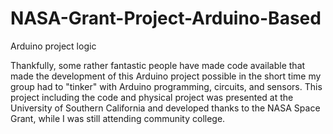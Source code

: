 # NASA-Grant-Project-Arduino-Based
Arduino project logic

Thankfully, some rather fantastic people have made code available that made the development of this Arduino project possible in the short time my group had to "tinker" with Arduino programming, circuits, and sensors. This project including the code and physical project was presented at the University of Southern California and developed thanks to the NASA Space Grant, while I was still attending community college.
